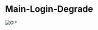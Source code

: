 # Main-Login-Degrade
<img src="https://i.imgur.com/yeujVP8.jpg" alt="GIF" data-canonical-src="https://i.imgur.com/SkUqoYj.giff" style="max-width: 50%;">

